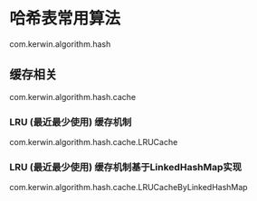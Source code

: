 # 哈希表常用算法
com.kerwin.algorithm.hash
## 缓存相关
com.kerwin.algorithm.hash.cache
### LRU (最近最少使用) 缓存机制
com.kerwin.algorithm.hash.cache.LRUCache
### LRU (最近最少使用) 缓存机制基于LinkedHashMap实现
com.kerwin.algorithm.hash.cache.LRUCacheByLinkedHashMap